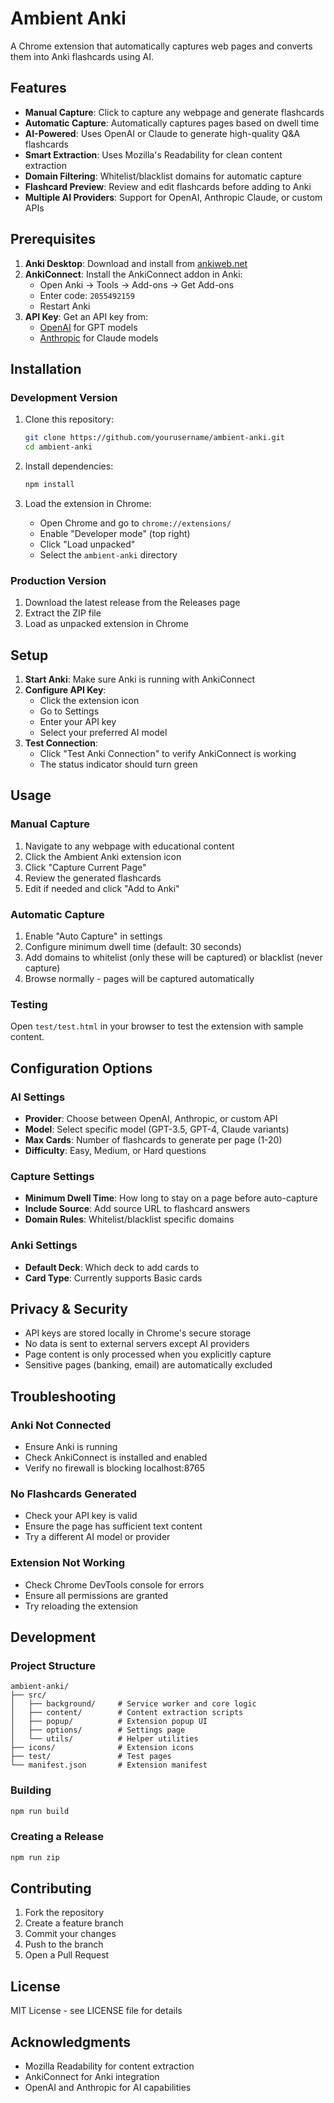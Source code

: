# Ambient Anki

A Chrome extension that automatically captures web pages and converts them into Anki flashcards using AI.

## Features

- **Manual Capture**: Click to capture any webpage and generate flashcards
- **Automatic Capture**: Automatically captures pages based on dwell time
- **AI-Powered**: Uses OpenAI or Claude to generate high-quality Q&A flashcards
- **Smart Extraction**: Uses Mozilla's Readability for clean content extraction
- **Domain Filtering**: Whitelist/blacklist domains for automatic capture
- **Flashcard Preview**: Review and edit flashcards before adding to Anki
- **Multiple AI Providers**: Support for OpenAI, Anthropic Claude, or custom APIs

## Prerequisites

1. **Anki Desktop**: Download and install from [ankiweb.net](https://apps.ankiweb.net/)
2. **AnkiConnect**: Install the AnkiConnect addon in Anki:
   - Open Anki → Tools → Add-ons → Get Add-ons
   - Enter code: `2055492159`
   - Restart Anki
3. **API Key**: Get an API key from:
   - [OpenAI](https://platform.openai.com/api-keys) for GPT models
   - [Anthropic](https://console.anthropic.com/) for Claude models

## Installation

### Development Version

1. Clone this repository:
   ```bash
   git clone https://github.com/yourusername/ambient-anki.git
   cd ambient-anki
   ```

2. Install dependencies:
   ```bash
   npm install
   ```

3. Load the extension in Chrome:
   - Open Chrome and go to `chrome://extensions/`
   - Enable "Developer mode" (top right)
   - Click "Load unpacked"
   - Select the `ambient-anki` directory

### Production Version

1. Download the latest release from the Releases page
2. Extract the ZIP file
3. Load as unpacked extension in Chrome

## Setup

1. **Start Anki**: Make sure Anki is running with AnkiConnect
2. **Configure API Key**: 
   - Click the extension icon
   - Go to Settings
   - Enter your API key
   - Select your preferred AI model
3. **Test Connection**: 
   - Click "Test Anki Connection" to verify AnkiConnect is working
   - The status indicator should turn green

## Usage

### Manual Capture

1. Navigate to any webpage with educational content
2. Click the Ambient Anki extension icon
3. Click "Capture Current Page"
4. Review the generated flashcards
5. Edit if needed and click "Add to Anki"

### Automatic Capture

1. Enable "Auto Capture" in settings
2. Configure minimum dwell time (default: 30 seconds)
3. Add domains to whitelist (only these will be captured) or blacklist (never capture)
4. Browse normally - pages will be captured automatically

### Testing

Open `test/test.html` in your browser to test the extension with sample content.

## Configuration Options

### AI Settings
- **Provider**: Choose between OpenAI, Anthropic, or custom API
- **Model**: Select specific model (GPT-3.5, GPT-4, Claude variants)
- **Max Cards**: Number of flashcards to generate per page (1-20)
- **Difficulty**: Easy, Medium, or Hard questions

### Capture Settings
- **Minimum Dwell Time**: How long to stay on a page before auto-capture
- **Include Source**: Add source URL to flashcard answers
- **Domain Rules**: Whitelist/blacklist specific domains

### Anki Settings
- **Default Deck**: Which deck to add cards to
- **Card Type**: Currently supports Basic cards

## Privacy & Security

- API keys are stored locally in Chrome's secure storage
- No data is sent to external servers except AI providers
- Page content is only processed when you explicitly capture
- Sensitive pages (banking, email) are automatically excluded

## Troubleshooting

### Anki Not Connected
- Ensure Anki is running
- Check AnkiConnect is installed and enabled
- Verify no firewall is blocking localhost:8765

### No Flashcards Generated
- Check your API key is valid
- Ensure the page has sufficient text content
- Try a different AI model or provider

### Extension Not Working
- Check Chrome DevTools console for errors
- Ensure all permissions are granted
- Try reloading the extension

## Development

### Project Structure
```
ambient-anki/
├── src/
│   ├── background/     # Service worker and core logic
│   ├── content/        # Content extraction scripts
│   ├── popup/          # Extension popup UI
│   ├── options/        # Settings page
│   └── utils/          # Helper utilities
├── icons/              # Extension icons
├── test/               # Test pages
└── manifest.json       # Extension manifest
```

### Building
```bash
npm run build
```

### Creating a Release
```bash
npm run zip
```

## Contributing

1. Fork the repository
2. Create a feature branch
3. Commit your changes
4. Push to the branch
5. Open a Pull Request

## License

MIT License - see LICENSE file for details

## Acknowledgments

- Mozilla Readability for content extraction
- AnkiConnect for Anki integration
- OpenAI and Anthropic for AI capabilities